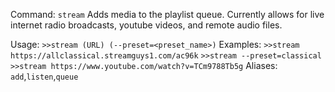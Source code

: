 Command: `stream`
Adds media to the playlist queue. Currently allows for live internet radio broadcasts, youtube videos, and remote audio files.

Usage:
```>>stream (URL) (--preset=<preset_name>)```
Examples:
`>>stream https://allclassical.streamguys1.com/ac96k`
`>>stream --preset=classical`
`>>stream https://www.youtube.com/watch?v=TCm9788Tb5g`
Aliases:
`add`,`listen`,`queue`